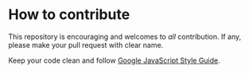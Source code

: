 # How to contribute

This repository is encouraging and welcomes to _all_ contribution. If any, please make your pull request with clear name.

Keep your code clean and follow [Google JavaScript Style Guide](https://google.github.io/styleguide/jsguide.html).
